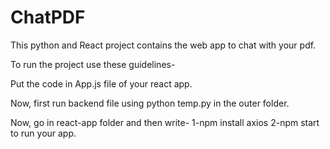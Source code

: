 # ChatPDF
This python and React project contains the web app to chat with your pdf.

To run the project use these guidelines-

Put the code in App.js file of your react app.

Now, first run backend file using python temp.py in the outer folder.

Now, go in react-app folder and then write-
1-npm install axios
2-npm start to run your app.
